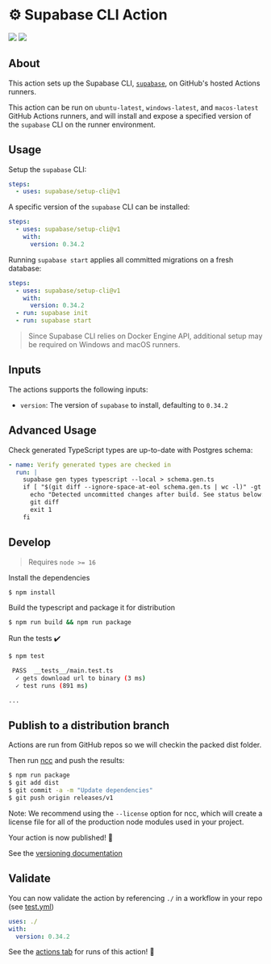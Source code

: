 # :gear: Supabase CLI Action

![](https://github.com/supabase/setup-cli/workflows/build-test/badge.svg)
![](https://github.com/supabase/setup-cli/workflows/CodeQL/badge.svg)

## About

This action sets up the Supabase CLI, [`supabase`](https://github.com/supabase/cli), on GitHub's hosted Actions runners.

This action can be run on `ubuntu-latest`, `windows-latest`, and `macos-latest` GitHub Actions runners, and will install and expose a specified version of the `supabase` CLI on the runner environment.

## Usage

Setup the `supabase` CLI:

```yaml
steps:
  - uses: supabase/setup-cli@v1
```

A specific version of the `supabase` CLI can be installed:

```yaml
steps:
  - uses: supabase/setup-cli@v1
    with:
      version: 0.34.2
```

Running `supabase start` applies all committed migrations on a fresh database:

```yaml
steps:
  - uses: supabase/setup-cli@v1
    with:
      version: 0.34.2
  - run: supabase init
  - run: supabase start
```

> Since Supabase CLI relies on Docker Engine API, additional setup may be required on Windows and macOS runners.

## Inputs

The actions supports the following inputs:

- `version`: The version of `supabase` to install, defaulting to `0.34.2`

## Advanced Usage

Check generated TypeScript types are up-to-date with Postgres schema:

```yaml
- name: Verify generated types are checked in
  run: |
    supabase gen types typescript --local > schema.gen.ts
    if [ "$(git diff --ignore-space-at-eol schema.gen.ts | wc -l)" -gt "0" ]; then
      echo "Detected uncommitted changes after build. See status below:"
      git diff
      exit 1
    fi
```

## Develop

> Requires `node >= 16`

Install the dependencies

```bash
$ npm install
```

Build the typescript and package it for distribution

```bash
$ npm run build && npm run package
```

Run the tests :heavy_check_mark:

```bash
$ npm test

 PASS  __tests__/main.test.ts
  ✓ gets download url to binary (3 ms)
  ✓ test runs (891 ms)

...
```

## Publish to a distribution branch

Actions are run from GitHub repos so we will checkin the packed dist folder.

Then run [ncc](https://github.com/zeit/ncc) and push the results:

```bash
$ npm run package
$ git add dist
$ git commit -a -m "Update dependencies"
$ git push origin releases/v1
```

Note: We recommend using the `--license` option for ncc, which will create a license file for all of the production node modules used in your project.

Your action is now published! :rocket:

See the [versioning documentation](https://github.com/actions/toolkit/blob/master/docs/action-versioning.md)

## Validate

You can now validate the action by referencing `./` in a workflow in your repo (see [test.yml](.github/workflows/test.yml))

```yaml
uses: ./
with:
  version: 0.34.2
```

See the [actions tab](https://github.com/actions/typescript-action/actions) for runs of this action! :rocket:
